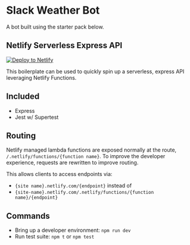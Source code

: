 # Slack Weather Bot
A bot built using the starter pack below.

## Netlify Serverless Express API
[![Deploy to Netlify](https://www.netlify.com/img/deploy/button.svg)](https://app.netlify.com/start/deploy?repository=https://github.com/thatguychrisw/netlify-serverless-express-api)

This boilerplate can be used to quickly spin up a serverless, express API leveraging Netlify Functions.   

## Included
- Express
- Jest w/ Supertest

## Routing
Netlify managed lambda functions are exposed normally at the route, `/.netlify/functions/{function name}`.  To improve the developer experience, requests are rewritten to improve routing.  

This allows clients to access endpoints via: 
- `{site name}.netlify.com/{endpoint}` instead of 
- `{site-name}.netlify.com/.netlify/functions/{function name}/{endpoint}`

## Commands
- Bring up a developer environment: `npm run dev`
- Run test suite: `npm t` or `npm test`

